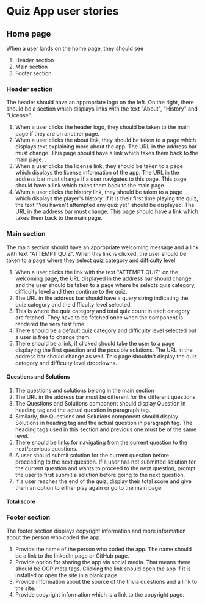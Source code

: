 # Quiz App user stories

## Home page
When a user lands on the home page, they should  see
  1. Header section
  2. Main section
  3. Footer section

### Header section

The header should have an appropriate logo on the left. On the right, there should be a section which displays links with the text "About", "History" and "License".
1. When a user clicks the header logo, they should be taken to the main page if they are on another page.
2. When a user clicks the about link, they should be taken to a page which displays text explaining more about the app. The URL in the address bar must change. This page should have a link which takes them back to the main page. .
3. When a user clicks the license link, they should be taken to a page which displays the license information of the app. The URL in the address bar must change if a user navigates to this page. This page should have a link which takes them back to the main page.
4. When a user clicks the history link, they should be taken to a page which displays the player's history. If it is their first time playing the quiz, the text "You haven't attempted any quiz yet" should be displayed. The URL in the address bar must change. This page should have a link which takes them back to the main page.

### Main section

The main section should have an appropriate welcoming message and a link with text "ATTEMPT QUIZ". When this link is clicked, the user should be taken to a page where they select quiz category and difficulty level.

1. When a user clicks the link with the text "ATTEMPT QUIZ" on the welcoming page, the URL displayed in the address bar should change and the user should be taken to a page where he selects  quiz category, difficulty level and then continue to the quiz.
2. The URL in the address bar should have a query string indicating the quiz category and the difficulty level selected.
3. This is where the quiz category and total quiz count in each category are fetched. They have to be fetched once when the component is rendered the very first time.
4. There should be a default quiz category and difficulty level selected but a user is free to change them.
5. There should be a link, if clicked should take the user to a page displaying the first question and the possible solutions. The URL in the address bar should change as well. This page shouldn't display the quiz category and difficulty level dropdowns.

#### Questions and Solutions

1. The questions and solutions belong in the main section
2. The URL in the address bar must be different for the different questions.
3. The Questions and Solutions component should display Question in heading tag and the actual question in paragraph tag.
4. Similarly, the Questions and Solutions component should display Solutions in heading tag and the actual question in paragraph tag. The heading tags used in this section and previous one must be of the same level. 
5. There should be links for navigating from the current question to the next/previous questions.
6. A user should submit solution for the current question before proceeding to the next question. If a user has not submitted solution for the current question and wants to proceed to the next question, prompt the user to first submit a solution before going to the next question.
7. If a user reaches the end of the quiz, display their total score and give them an option to either play again or go to the main page.

#### Total score

### Footer section

The footer section displays copyright information and more information about the person who coded the app.
 1. Provide the name of the person who coded the app. The name should be a link to the linkedIn page or GitHub page.
 2. Provide option for sharing the app via social media. That means there should be OGP meta tags. Clicking the link should open the app if it is installed or open the site in a blank page.
 3. Provide information about the source of the trivia questions and a link to the site.
 4. Provide copyright information which is a link to the copyright page.